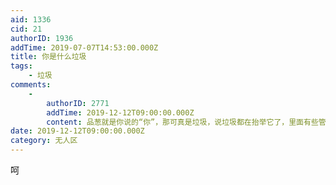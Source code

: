 ```yaml
---
aid: 1336
cid: 21
authorID: 1936
addTime: 2019-07-07T14:53:00.000Z
title: 你是什么垃圾
tags:
    - 垃圾
comments:
    -
        authorID: 2771
        addTime: 2019-12-12T09:00:00.000Z
        content: 品葱就是你说的“你”，那可真是垃圾，说垃圾都在抬举它了，里面有些管理就是屎，比如ThomasYan
date: 2019-12-12T09:00:00.000Z
category: 无人区
---
```


呵
